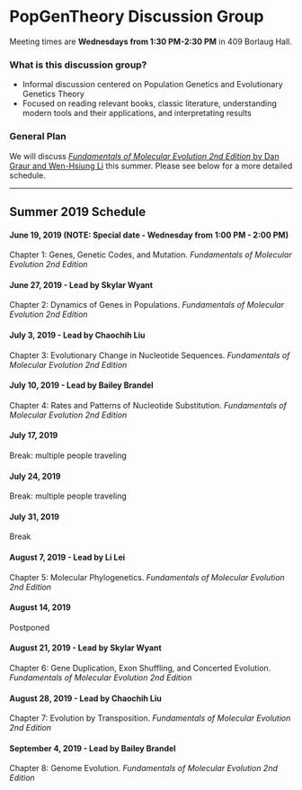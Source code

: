 # PopGenTheory Discussion Group

Meeting times are **Wednesdays from 1:30 PM-2:30 PM** in 409 Borlaug Hall.

### What is this discussion group?
- Informal discussion centered on Population Genetics and Evolutionary Genetics Theory
- Focused on reading relevant books, classic literature, understanding modern tools and their applications, and interpretating results

### General Plan

We will discuss [*Fundamentals of Molecular Evolution 2nd Edition* by Dan Graur and Wen-Hsiung Li](https://www.amazon.com/Fundamentals-Molecular-Evolution-Dan-Graur/dp/0878932666) this summer. Please see below for a more detailed schedule.

---

## Summer 2019 Schedule

#### June 19, 2019 (NOTE: Special date - Wednesday from 1:00 PM - 2:00 PM)
Chapter 1: Genes, Genetic Codes, and Mutation.
*Fundamentals of Molecular Evolution 2nd Edition*

#### June 27, 2019 - Lead by Skylar Wyant
Chapter 2: Dynamics of Genes in Populations.
*Fundamentals of Molecular Evolution 2nd Edition*

#### July 3, 2019 - Lead by Chaochih Liu
Chapter 3: Evolutionary Change in Nucleotide Sequences.
*Fundamentals of Molecular Evolution 2nd Edition*

#### July 10, 2019 - Lead by Bailey Brandel
Chapter 4: Rates and Patterns of Nucleotide Substitution.
*Fundamentals of Molecular Evolution 2nd Edition*

#### July 17, 2019
Break: multiple people traveling

#### July 24, 2019
Break: multiple people traveling

#### July 31, 2019 
Break

#### August 7, 2019 - Lead by Li Lei
Chapter 5: Molecular Phylogenetics.
*Fundamentals of Molecular Evolution 2nd Edition*

#### August 14, 2019
Postponed

#### August 21, 2019 - Lead by Skylar Wyant
Chapter 6: Gene Duplication, Exon Shuffling, and Concerted Evolution.
*Fundamentals of Molecular Evolution 2nd Edition*

#### August 28, 2019 - Lead by Chaochih Liu
Chapter 7: Evolution by Transposition.
*Fundamentals of Molecular Evolution 2nd Edition*

#### September 4, 2019  - Lead by Bailey Brandel
Chapter 8: Genome Evolution.
*Fundamentals of Molecular Evolution 2nd Edition*
